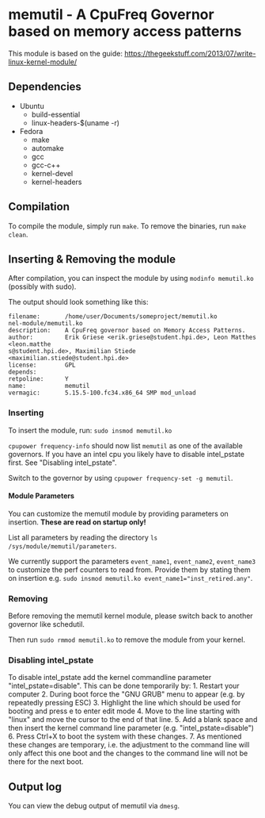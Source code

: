 # memutil - A CpuFreq Governor based on memory access patterns

This module is based on the guide: https://thegeekstuff.com/2013/07/write-linux-kernel-module/


## Dependencies

- Ubuntu
    - build-essential
    - linux-headers-$(uname -r)
- Fedora
    - make
    - automake
    - gcc
    - gcc-c++
    - kernel-devel
    - kernel-headers


## Compilation

To compile the module, simply run `make`.
To remove the binaries, run `make clean`.


## Inserting & Removing the module

After compilation, you can inspect the module by using `modinfo memutil.ko` (possibly with sudo).

The output should look something like this:
```
filename:       /home/user/Documents/someproject/memutil.ko
nel-module/memutil.ko
description:    A CpuFreq governor based on Memory Access Patterns.
author:         Erik Griese <erik.griese@student.hpi.de>, Leon Matthes <leon.matthe
s@student.hpi.de>, Maximilian Stiede <maximilian.stiede@student.hpi.de>
license:        GPL
depends:
retpoline:      Y
name:           memutil
vermagic:       5.15.5-100.fc34.x86_64 SMP mod_unload
```


### Inserting

To insert the module, run: `sudo insmod memutil.ko`

`cpupower frequency-info` should now list `memutil` as one of the available governors.
If you have an intel cpu you likely have to disable intel_pstate first. See "Disabling intel_pstate".

Switch to the governor by using `cpupower frequency-set -g memutil`.


#### Module Parameters

You can customize the memutil module by providing parameters on insertion. **These are read on startup only!**

List all parameters by reading the directory `ls /sys/module/memutil/parameters`.

We currently support the parameters `event_name1`, `event_name2`, `event_name3` to customize the perf counters to read from. Provide them by stating them on insertion e.g. `sudo insmod memutil.ko event_name1="inst_retired.any"`.


### Removing

Before removing the memutil kernel module, please switch back to another governor like schedutil.

Then run `sudo rmmod memutil.ko` to remove the module from your kernel.


### Disabling intel_pstate

To disable intel_pstate add the kernel commandline parameter "intel_pstate=disable". This can be done temporarily by:
    1. Restart your computer
    2. During boot force the "GNU GRUB" menu to appear (e.g. by repeatedly pressing ESC)
    3. Highlight the line which should be used for booting and press e to enter edit mode
    4. Move to the line starting with "linux" and move the cursor to the end of that line.
    5. Add a blank space and then insert the kernel command line parameter (e.g. "intel_pstate=disable")
    6. Press Ctrl+X to boot the system with these changes.
    7. As mentioned these changes are temporary, i.e. the adjustment to the command line will only affect this one boot and the changes to the command line
       will not be there for the next boot.


## Output log
You can view the debug output of memutil via `dmesg`.
